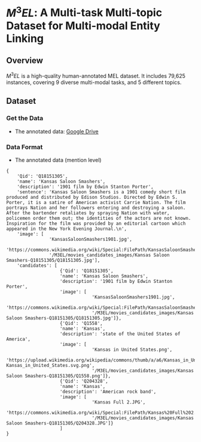 # $M^3EL$: A Multi-task Multi-topic Dataset for Multi-modal Entity Linking

## Overview

$M^3EL$ is a high-quality human-annotated MEL dataset. It includes 79,625 instances, covering 9 diverse multi-modal tasks, and 5 different topics. 


## Dataset 

### Get the Data

- The annotated data: [Google Drive](https://drive.google.com/file/d/129olsROPDyK8Ziz3x99B-LHCXyZpUaG9/view?usp=sharing)


### Data Format

- The annotated data (mention level)
```
{
    'Qid': 'Q18151305', 
    'name': 'Kansas Saloon Smashers', 
    'description': '1901 film by Edwin Stanton Porter', 
    'sentence': 'Kansas Saloon Smashers is a 1901 comedy short film produced and distributed by Edison Studios. Directed by Edwin S. Porter, it is a satire of American activist Carrie Nation. The film portrays Nation and her followers entering and destroying a saloon. After the bartender retaliates by spraying Nation with water, policemen order them out; the identities of the actors are not known. Inspiration for the film was provided by an editorial cartoon which appeared in the New York Evening Journal.\n', 
    'image': [
                'KansasSaloonSmashers1901.jpg', 
                'https://commons.wikimedia.org/wiki/Special:FilePath/KansasSaloonSmashers1901.jpg', 
                '/M3EL/movies_candidates_images/Kansas Saloon Smashers-Q18151305/Q18151305.jpg'], 
    'candidates': [
                    {'Qid': 'Q18151305', 
                    'name': 'Kansas Saloon Smashers', 
                    'description': '1901 film by Edwin Stanton Porter', 
                    'image': [
                                'KansasSaloonSmashers1901.jpg', 
                                'https://commons.wikimedia.org/wiki/Special:FilePath/KansasSaloonSmashers1901.jpg', 
                                '/M3EL/movies_candidates_images/Kansas Saloon Smashers-Q18151305/Q18151305.jpg']}, 
                    {'Qid': 'Q1558', 
                    'name': 'Kansas', 
                    'description': 'state of the United States of America', 
                    'image': [
                                'Kansas in United States.png', 
                                'https://upload.wikimedia.org/wikipedia/commons/thumb/a/a6/Kansas_in_United_States.svg/220px-Kansas_in_United_States.svg.png', 
                                '/M3EL/movies_candidates_images/Kansas Saloon Smashers-Q18151305/Q1558.png']}, 
                    {'Qid': 'Q204328', 
                    'name': 'Kansas', 
                    'description': 'American rock band', 
                    'image': [
                                'Kansas Full 2.JPG', 
                                'https://commons.wikimedia.org/wiki/Special:FilePath/Kansas%20Full%202.JPG', 
                                '/M3EL/movies_candidates_images/Kansas Saloon Smashers-Q18151305/Q204328.JPG']}
                    ]
}
```
